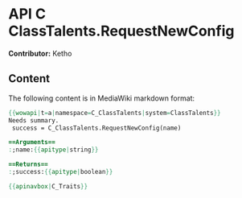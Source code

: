 # API C ClassTalents.RequestNewConfig

**Contributor:** Ketho

## Content

The following content is in MediaWiki markdown format:

```mediawiki
{{wowapi|t=a|namespace=C_ClassTalents|system=ClassTalents}}
Needs summary.
 success = C_ClassTalents.RequestNewConfig(name)

==Arguments==
:;name:{{apitype|string}}

==Returns==
:;success:{{apitype|boolean}}

{{apinavbox|C_Traits}}
```